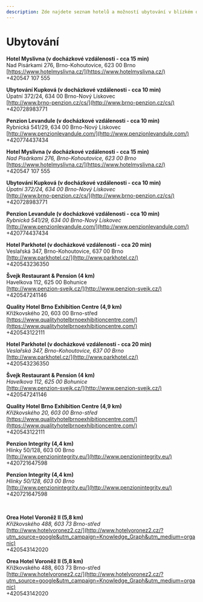 ```yaml
---
description: Zde najdete seznam hotelů a možností ubytování v blízkém okolí.
---
```


# Ubytování

  
**Hotel Myslivna \(v docházkové vzdálenosti - cca 15 min\)**  
 Nad Pisárkami 276, Brno-Kohoutovice, 623 00 Brno  
 [https://www.hotelmyslivna.cz/](https://www.hotelmyslivna.cz/)  
 +420547 107 555   
  
**Ubytování Kupková \(v docházkové vzdálenosti - cca 10 min\)**  
 Úpatní 372/24, 634 00 Brno-Nový Lískovec  
 [http://www.brno-penzion.cz/cs/](http://www.brno-penzion.cz/cs/)  
+420728983771   
  
**Penzion Levandule \(v docházkové vzdálenosti - cca 10 min\)**  
 Rybnická 541/29, 634 00 Brno-Nový Lískovec  
 [http://www.penzionlevandule.com/](http://www.penzionlevandule.com/)  
+420774437434

**Hotel Myslivna \(v docházkové vzdálenosti - cca 15 min\)**  
_Nad Pisárkami 276, Brno-Kohoutovice, 623 00 Brno_  
[https://www.hotelmyslivna.cz/](https://www.hotelmyslivna.cz/)  
+420547 107 555  
  
**Ubytování Kupková \(v docházkové vzdálenosti - cca 10 min\)**  
_Úpatní 372/24, 634 00 Brno-Nový Lískovec_  
[http://www.brno-penzion.cz/cs/](http://www.brno-penzion.cz/cs/)  
+420728983771  
  
**Penzion Levandule \(v docházkové vzdálenosti - cca 10 min\)**  
_Rybnická 541/29, 634 00 Brno-Nový Lískovec_  
[http://www.penzionlevandule.com/](http://www.penzionlevandule.com/)  
+420774437434

‌**Hotel Parkhotel \(v docházkové vzdálenosti - cca 20 min\)**  
 Veslařská 347, Brno-Kohoutovice, 637 00 Brno  
 [http://www.parkhotel.cz/](http://www.parkhotel.cz/)  
 +420543236350   
  
**Švejk Restaurant & Pension \(4 km\)**  
 Havelkova 112, 625 00 Bohunice  
 [http://www.penzion-svejk.cz/](http://www.penzion-svejk.cz/)  
 +420547241146  
  
 **Quality Hotel Brno Exhibition Centre \(4,9 km\)**  
 Křížkovského 20, 603 00 Brno-střed  
 [https://www.qualityhotelbrnoexhibitioncentre.com/](https://www.qualityhotelbrnoexhibitioncentre.com/)  
 +420543122111

**Hotel Parkhotel \(v docházkové vzdálenosti - cca 20 min\)**  
_Veslařská 347, Brno-Kohoutovice, 637 00 Brno_  
[http://www.parkhotel.cz/](http://www.parkhotel.cz/)  
+420543236350  
  
**Švejk Restaurant & Pension \(4 km\)**   
_Havelkova 112, 625 00 Bohunice_  
[http://www.penzion-svejk.cz/](http://www.penzion-svejk.cz/)  
+420547241146  
  
**Quality Hotel Brno Exhibition Centre \(4,9 km\)**  
_Křížkovského 20, 603 00 Brno-střed_  
[https://www.qualityhotelbrnoexhibitioncentre.com/](https://www.qualityhotelbrnoexhibitioncentre.com/)  
+420543122111

‌**Penzion Integrity \(4,4 km\)**  
 Hlinky 50/128, 603 00 Brno  
 [http://www.penzionintegrity.eu/](http://www.penzionintegrity.eu/)  
 +420721647598

**Penzion Integrity \(4,4 km\)**  
_Hlinky 50/128, 603 00 Brno_   
[http://www.penzionintegrity.eu/](http://www.penzionintegrity.eu/)  
+420721647598

‌

**Orea Hotel Voroněž II \(5,8 km\)**  
_Křížkovského 488, 603 73 Brno-střed_  
[http://www.hotelvoronez2.cz/](http://www.hotelvoronez2.cz/?utm_source=google&utm_campaign=Knowledge_Graph&utm_medium=organic)  
+420543142020  


**Orea Hotel Voroněž II \(5,8 km\)**  
 Křížkovského 488, 603 73 Brno-střed  
 [http://www.hotelvoronez2.cz/](http://www.hotelvoronez2.cz/?utm_source=google&utm_campaign=Knowledge_Graph&utm_medium=organic)  
 +420543142020

## 

## 

